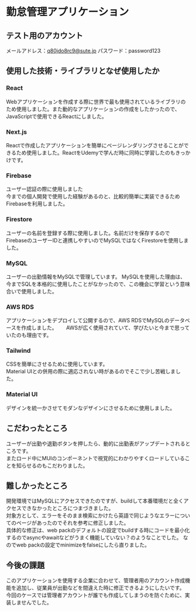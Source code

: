 # 勤怠管理アプリケーション
## テスト用のアカウント
メールアドレス：q80jdo8rc9@sute.jp
パスワード：password123
## 使用した技術・ライブラリとなぜ使用したか
### React
Webアプリケーションを作成する際に世界で最も使用されているライブラリのため使用しました。また動的なアプリケーションの作成をしたかったので、JavaScriptで使用できるReactにしました。
### Next.js
Reactで作成したアプリケーションを簡単にページレンダリングさせることができるため使用しました。ReactをUdemyで学んだ時に同時に学習したのもきっかけです。
### Firebase
ユーザー認証の際に使用しました  
今までの個人開発で使用した経験があるのと、比較的簡単に実装できるためFirebaseを利用しました。
### Firestore
ユーザーの名前を登録する際に使用しました。名前だけを保存するのでFirebaseのユーザーIDと連携しやすいのでMySQLではなくFirestoreを使用しました。
### MySQL
ユーザーの出勤情報をMySQLで管理しています。
MySQLを使用した理由は、今までSQLを本格的に使用したことがなかったので、この機会に学習という意味合いで使用しました。
### AWS RDS
アプリケーションをデプロイして公開するので、AWS RDSでMySQLのデータベースを作成しました。　　
AWSが広く使用されていて、学びたいと今まで思っていたのも理由です。
### Tailwind
CSSを簡単にさせるために使用しています。   
Material UIとの併用の際に適応されない時があるのでそこで少し苦戦しました。
### Material UI
デザインを統一かさせてモダンなデザインにさせるために使用しました。
## こだわったところ
ユーザーが出勤や退勤ボタンを押したら、動的に出勤表がアップデートされるところです。　  
またロード中にMUIのコンポーネントで視覚的にわかりやすくロードしていることを知らせるのもこだわりました。
## 難しかったところ
開発環境ではMySQLにアクセスできたのですが、buildして本番環境だと全くアクセスできなかったところにつまづきました。   
対象方として、エラーをそのまま検索にかけたら英語で同じようなエラーについてのページがあったのでそれを参考に修正しました。   
具体的な修正は、web packのデフォルトの設定でbuildする時にコードを最小化するのでasyncやawaitなどがうまく機能していない？のようなことでした。
なのでweb packの設定でminimizeをfalseにしたら直りました。
## 今後の課題
このアプリケーションを使用する企業に合わせて、管理者用のアカウント作成機能を追加し、従業員が出勤などを間違えた時に修正できるようにしたいです。   
今回のケースでは管理者アカウントが誰でも作成してしまうのを防ぐために、実装しませんでした。
